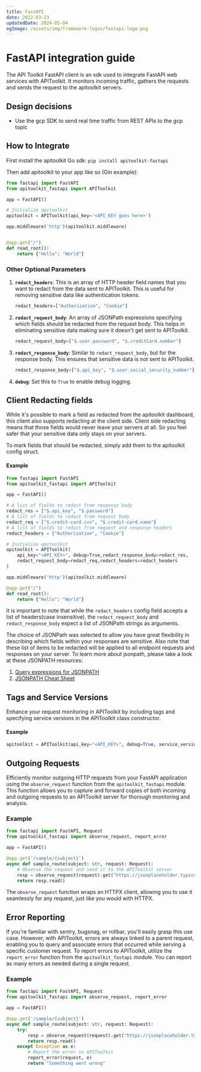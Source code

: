 ```yaml
---
title: FastAPI
date: 2022-03-23
updatedDate: 2024-05-04
ogImage: /assets/img/framework-logos/fastapi-logo.png
---
```


# FastAPI integration guide

The API Toolkit FastAPI client is an sdk used to integrate FastAPI web services with APIToolkit.
It monitors incoming traffic, gathers the requests and sends the request to the apitoolkit servers.

## Design decisions

- Use the gcp SDK to send real time traffic from REST APIs to the gcp topic

## How to Integrate

First install the apitoolkit Go sdk:
`pip install apitoolkit-fastapi`

Then add apitoolkit to your app like so (Gin example):

```python
from fastapi import FastAPI
from apitoolkit_fastapi import APIToolkit

app = FastAPI()

# Initialize apitoolkit
apitoolkit = APIToolkit(api_key='<API_KEY goes here>')

app.middleware('http')(apitoolkit.middleware)


@app.get("/")
def read_root():
    return {"Hello": "World"}
```

### Other Optional Parameters

1. **`redact_headers`**: This is an array of HTTP header field names that you want to redact from the data sent to APIToolkit. This is useful for removing sensitive data like authentication tokens.

   ```python
   redact_headers=["Authorization", "Cookie"]
   ```

2. **`redact_request_body`**: An array of JSONPath expressions specifying which fields should be redacted from the request body. This helps in eliminating sensitive data making sure it doesn't get sent to APIToolkit.

   ```python
   redact_request_body=["$.user.password", "$.creditCard.number"]
   ```

3. **`redact_response_body`**: Similar to `redact_request_body`, but for the response body. This ensures that sensitive data is not sent to APIToolkit.

   ```python
   redact_response_body=["$.api_key", "$.user.social_security_number"]
   ```

4. **`debug`**: Set this to `True` to enable debug logging.

## Client Redacting fields

While it's possible to mark a field as redacted from the apitoolkit dashboard, this client also supports redacting at the client side.
Client side redacting means that those fields would never leave your servers at all. So you feel safer that your sensitive data only stays on your servers.

To mark fields that should be redacted, simply add them to the apitoolkit config struct.

#### Example

```python
from fastapi import FastAPI
from apitoolkit_fastapi import APIToolkit

app = FastAPI()

# A list of fields to redact from response body
redact_res = ["$.api_key", "$.password"]
# A list of fields to redact from request body
redact_req = ["$.credit-card.cvv", "$.credit-card.name"]
# A list of fields to redact from request and response headers
redact_headers = ["Authorization", "Cookie"]

# Initialize apitoolkit
apitoolkit = APIToolkit(
    api_key="<API_KEY>", debug=True,redact_response_body=redact_res,
    redact_request_body=redact_req,redact_headers=redact_headers
)

app.middleware('http')(apitoolkit.middleware)

@app.get("/")
def read_root():
    return {"Hello": "World"}
```

It is important to note that while the `redact_headers` config field accepts a list of headers(case insensitive),
the `redact_request_body` and `redact_response_body` expect a list of JSONPath strings as arguments.

The choice of JSONPath was selected to allow you have great flexibility in describing which fields within your responses are sensitive.
Also note that these list of items to be redacted will be applied to all endpoint requests and responses on your server.
To learn more about jsonpath, please take a look at these JSONPATH resources:

1. [Query expressions for JSONPATH](https://ietf-wg-jsonpath.github.io/draft-ietf-jsonpath-base/draft-ietf-jsonpath-base.html)
2. [JSONPATH Cheat Sheet](https://lzone.de/cheat-sheet/JSONPath)

## Tags and Service Versions

Enhance your request monitoring in APIToolkit by including tags and specifying service versions in the APIToolkit class constructor.

#### Example

```python
apitoolkit = APIToolkit(api_key="<API_KEY>", debug=True, service_version="3.0.0", tags=["prod", "eu"])
```

## Outgoing Requests

Efficiently monitor outgoing HTTP requests from your FastAPI application using the `observe_request` function from the `apitoolkit_fastapi` module. This function allows you to capture and forward copies of both incoming and outgoing requests to an APIToolkit server for thorough monitoring and analysis.

### Example

```python
from fastapi import FastAPI, Request
from apitoolkit_fastapi import observe_request, report_error

app = FastAPI()

@app.get('/sample/{subject}')
async def sample_route(subject: str, request: Request):
    # Observe the request and send it to the APIToolkit server
    resp = observe_request(request).get("https://jsonplaceholder.typicode.com/todos/2")
    return resp.read()
```

The `observe_request` function wraps an HTTPX client, allowing you to use it seamlessly for any request, just like you would with HTTPX.

## Error Reporting

If you're familiar with sentry, bugsnag, or rollbar, you'll easily grasp this use case. However, with APIToolkit, errors are always linked to a parent request, enabling you to query and associate errors that occurred while serving a specific customer request. To report errors to APIToolkit, utilize the `report_error` function from the `apitoolkit_fastapi` module. You can report as many errors as needed during a single request.

### Example

```python
from fastapi import FastAPI, Request
from apitoolkit_fastapi import observe_request, report_error

app = FastAPI()

@app.get('/sample/{subject}')
async def sample_route(subject: str, request: Request):
    try:
        resp = observe_request(request).get("https://jsonplaceholder.typicode.com/todos/2")
        return resp.read()
    except Exception as e:
        # Report the error to APIToolkit
        report_error(request, e)
        return "Something went wrong"
```
